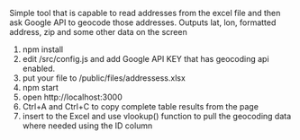 Simple tool that is capable to read addresses from the excel file and then ask Google API to geocode those addresses. Outputs lat, lon, formatted address, zip and some other data on the screen

1. npm install
2. edit /src/config.js and add Google API KEY that has geocoding api enabled.
3. put your file to /public/files/addressess.xlsx
4. npm start
5. open http://localhost:3000
6. Ctrl+A  and Ctrl+C to copy complete table results from the page
7. insert to the Excel and use vlookup() function to pull the geocoding data where needed using the ID column

